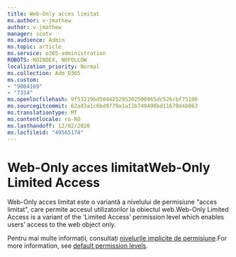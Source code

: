 ```yaml
---
title: Web-Only acces limitat
ms.author: v-jmathew
author: v-jmathew
manager: scotv
ms.audience: Admin
ms.topic: article
ms.service: o365-administration
ROBOTS: NOINDEX, NOFOLLOW
localization_priority: Normal
ms.collection: Adm_O365
ms.custom:
- "9004169"
- "7314"
ms.openlocfilehash: 9f53219bd504425295302500965dc526cbf75106
ms.sourcegitcommit: 62a83a1c6bd9779a1a11b749490bd11670d4b063
ms.translationtype: MT
ms.contentlocale: ro-RO
ms.lasthandoff: 12/02/2020
ms.locfileid: "49565174"
---
```

# <a name="web-only-limited-access"></a><span data-ttu-id="263cb-102">Web-Only acces limitat</span><span class="sxs-lookup"><span data-stu-id="263cb-102">Web-Only Limited Access</span></span>

<span data-ttu-id="263cb-103">Web-Only acces limitat este o variantă a nivelului de permisiune "acces limitat", care permite accesul utilizatorilor la obiectul web.</span><span class="sxs-lookup"><span data-stu-id="263cb-103">Web-Only Limited Access is a variant of the ‘Limited Access’ permission level which enables users’ access to the web object only.</span></span>

<span data-ttu-id="263cb-104">Pentru mai multe informații, consultați [nivelurile implicite de permisiune](https://docs.microsoft.com/sharepoint/understanding-permission-levels#default-permission-levels).</span><span class="sxs-lookup"><span data-stu-id="263cb-104">For more information, see [default permission levels](https://docs.microsoft.com/sharepoint/understanding-permission-levels#default-permission-levels).</span></span>
